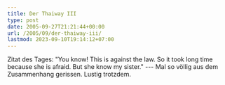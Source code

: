 ```yaml
---
title: Der Thaiway III
type: post
date: 2005-09-27T21:21:44+00:00
url: /2005/09/der-thaiway-iii/
lastmod: 2023-09-10T19:14:12+07:00
---
```

Zitat des Tages: "You know! This is against the law. So it took long time because she is afraid. But she know my sister." --- Mal so völlig aus dem Zusammenhang gerissen. Lustig trotzdem.
